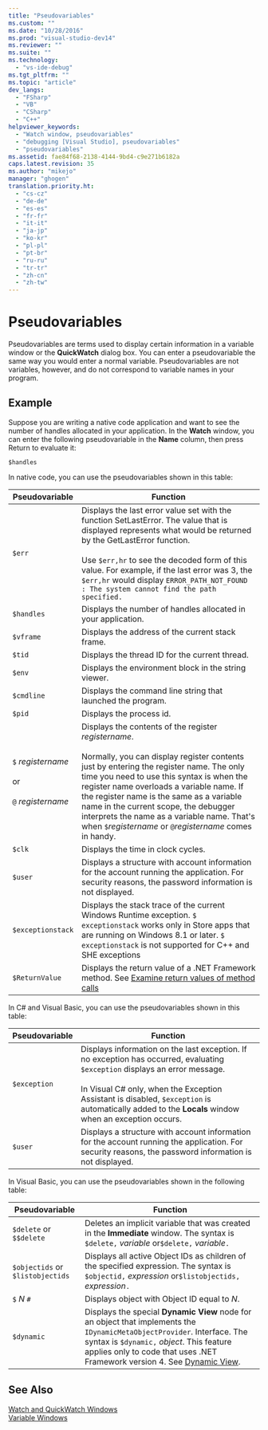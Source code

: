 ```yaml
---
title: "Pseudovariables"
ms.custom: ""
ms.date: "10/28/2016"
ms.prod: "visual-studio-dev14"
ms.reviewer: ""
ms.suite: ""
ms.technology: 
  - "vs-ide-debug"
ms.tgt_pltfrm: ""
ms.topic: "article"
dev_langs: 
  - "FSharp"
  - "VB"
  - "CSharp"
  - "C++"
helpviewer_keywords: 
  - "Watch window, pseudovariables"
  - "debugging [Visual Studio], pseudovariables"
  - "pseudovariables"
ms.assetid: fae84f68-2138-4144-9bd4-c9e271b6182a
caps.latest.revision: 35
ms.author: "mikejo"
manager: "ghogen"
translation.priority.ht: 
  - "cs-cz"
  - "de-de"
  - "es-es"
  - "fr-fr"
  - "it-it"
  - "ja-jp"
  - "ko-kr"
  - "pl-pl"
  - "pt-br"
  - "ru-ru"
  - "tr-tr"
  - "zh-cn"
  - "zh-tw"
---
```

# Pseudovariables
Pseudovariables are terms used to display certain information in a variable window or the **QuickWatch** dialog box. You can enter a pseudovariable the same way you would enter a normal variable. Pseudovariables are not variables, however, and do not correspond to variable names in your program.  
  
## Example  
 Suppose you are writing a native code application and want to see the number of handles allocated in your application. In the **Watch** window, you can enter the following pseudovariable in the **Name** column, then press Return to evaluate it:  
  
```  
$handles  
```  
  
 In native code, you can use the pseudovariables shown in this table:  
  
|Pseudovariable|Function|  
|--------------------|--------------|  
|`$err`|Displays the last error value set with the function SetLastError. The value that is displayed represents what would be returned by the GetLastError function.<br /><br /> Use `$err,hr` to see the decoded form of this value. For example, if the last error was 3, the `$err,hr` would display `ERROR_PATH_NOT_FOUND : The system cannot find the path specified.`|  
|`$handles`|Displays the number of handles allocated in your application.|  
|`$vframe`|Displays the address of the current stack frame.|  
|`$tid`|Displays the thread ID for the current thread.|  
|`$env`|Displays the environment block in the string viewer.|  
|`$cmdline`|Displays the command line string that launched the program.|  
|`$pid`|Displays the process id.|  
|`$` *registername*<br /><br /> or<br /><br /> `@` *registername*|Displays the contents of the register *registername*.<br /><br /> Normally, you can display register contents just by entering the register name. The only time you need to use this syntax is when the register name overloads a variable name. If the register name is the same as a variable name in the current scope, the debugger interprets the name as a variable name. That's when `$`*registername* or `@`*registername* comes in handy.|  
|`$clk`|Displays the time in clock cycles.|  
|`$user`|Displays a structure with account information for the account running the application. For security reasons, the password information is not displayed.|  
|`$exceptionstack`|Displays the stack trace of the current Windows Runtime exception. `$ exceptionstack` works only in Store apps that are running on Windows 8.1 or later. `$ exceptionstack` is not supported for C++ and SHE exceptions|  
|`$ReturnValue`|Displays the return value of a .NET Framework method. See [Examine return values of method calls](../Topic/Examine%20return%20values%20of%20method%20calls.md)|  
  
 In C# and Visual Basic, you can use the pseudovariables shown in this table:  
  
|Pseudovariable|Function|  
|--------------------|--------------|  
|`$exception`|Displays information on the last exception. If no exception has occurred, evaluating `$exception` displays an error message.<br /><br /> In Visual C# only, when the Exception Assistant is disabled, `$exception` is automatically added to the **Locals** window when an exception occurs.|  
|`$user`|Displays a structure with account information for the account running the application. For security reasons, the password information is not displayed.|  
  
 In Visual Basic, you can use the pseudovariables shown in the following table:  
  
|Pseudovariable|Function|  
|--------------------|--------------|  
|`$delete` or `$$delete`|Deletes an implicit variable that was created in the **Immediate** window. The syntax is `$delete,` *variable* or`$delete,` *variable*`.`|  
|`$objectids` or `$listobjectids`|Displays all active Object IDs as children of the specified expression. The syntax is `$objectid,` *expression* or`$listobjectids,` *expression*`.`|  
|`$` *N* `#`|Displays object with Object ID equal to *N*.|  
|`$dynamic`|Displays the special **Dynamic View** node for an object that implements the `IDynamicMetaObjectProvider`. Interface. The syntax is `$dynamic,` *object*. This feature applies only to code that uses .NET Framework version 4. See [Dynamic View](../Topic/Dynamic%20View.md).|  
  
## See Also  
 [Watch and QuickWatch Windows](../debugger/watch-and-quickwatch-windows.md)   
 [Variable Windows](../Topic/Variable%20Windows.md)
